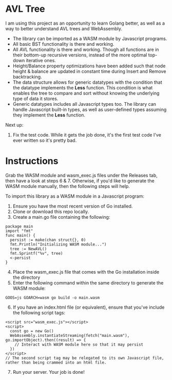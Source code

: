 # AVL Tree

I am using this project as an opportunity to learn Golang better, as well as a way to better understand AVL trees and WebAssembly.

* The library can be imported as a WASM module by Javascript programs.
* All basic BST functionality is there and working. 
* All AVL functionality is there and working. Though all functions are in their bottom-up recursive versions, instead of the more optimal top-down iterative ones.
* Height/Balance property optimizations have been added such that node height & balance are updated in constant time during Insert and Remove backtracking.
* The data structure allows for generic datatypes with the condition that the datatype implements the **Less** function. This condition is what enables the tree to compare and sort without knowing the underlying type of data it stores.
* Generic datatypes includes all Javascript types too. The library can handle Javascript built-in types, as well as user-defined types assuming they implement the **Less** function.

Next up:
1. Fix the test code. While it gets the job done, it's the first test code I've ever written so it's pretty bad.

# Instructions
Grab the WASM module and wasm_exec.js files under the Releases tab, then have a look at steps 6 & 7.
Otherwise, if you'd like to generate the WASM module manually, then the following steps will help.

To import this library as a WASM module in a Javascript program:
1. Ensure you have the most recent version of Go installed.
2. Clone or download this repo locally.
3. Create a main.go file containing the following:
```
package main
import "fmt"
func main() {
  persist := make(chan struct{}, 0)
  fmt.Println("Initializing WASM module...")
  tree := NewAVL()
  fmt.Sprintf("%v", tree)
  <-persist
}
```
4. Place the wasm_exec.js file that comes with the Go installation inside the directory
5. Enter the following command within the same directory to generate the WASM module:
```
GOOS=js GOARCH=wasm go build -o main.wasm
```
6. If you have an index.html file (or equivalent), ensure that you've include the following script tags:
```
<script src="wasm_exec.js"></script>
<script>
  const go = new Go()
  WebAssembly.instantiateStreaming(fetch("main.wasm"), go.importObject).then((result) => {
    // Interact with WASM module here so that it may persist
  })
</script>
// The second script tag may be relegated to its own Javascript file, rather than being crammed into an html file.
```
7. Run your server. Your job is done!
